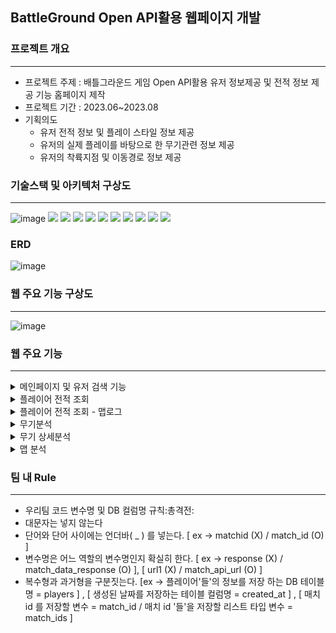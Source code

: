 ## BattleGround Open API활용 웹페이지 개발 

### 프로젝트 개요
- - - 
- 프로젝트 주제 : 배틀그라운드 게임 Open API활용 유저 정보제공 및 전적 정보 제공 기능 홈페이지 제작
- 프로젝트 기간 : 2023.06~2023.08
- 기획의도
  - 유저 전적 정보 및 플레이 스타일 정보 제공
  - 유저의 실제 플레이를 바탕으로 한 무기관련 정보 제공
  - 유저의 착륙지점 및 이동경로 정보 제공

### 기술스택 및 아키텍처 구상도
- - -
![image](https://github.com/nbac406/battleGround/assets/125121623/cb9db150-7b87-4e82-91bd-4d86607a7d1b)
<img src="https://img.shields.io/badge/Python-3776AB?style=for-the-badge&logo=Python&logoColor=white">
<img src="https://img.shields.io/badge/Django-092E20?style=for-the-badge&logo=django&logoColor=white">
<img src="https://img.shields.io/badge/Docker-2496ED?style=for-the-badge&logo=docker&logoColor=white"> 
<img src="https://img.shields.io/badge/GCP-4285F4?style=for-the-badge&logo=googlecloud&logoColor=white">
<img src="https://img.shields.io/badge/MySQL-4479A1?style=for-the-badge&logo=MySQL&logoColor=white">
<img src="https://img.shields.io/badge/ubuntu-E95420?style=for-the-badge&logo=ubuntu&logoColor=white">
<img src="https://img.shields.io/badge/apachehadoop-66CCFF?style=for-the-badge&logo=apachehadoop&logoColor=white">
<img src="https://img.shields.io/badge/apachespark-E25A1C?style=for-the-badge&logo=apachespark&logoColor=white"> 
<img src="https://img.shields.io/badge/nginx-2C2255?style=for-the-badge&logo=nginx&logoColor=white"> 
<img src="https://img.shields.io/badge/gunicorn-499848?style=for-the-badge&logo=gunicorn&logoColor=white"> 

### ERD
![image](https://github.com/nbac406/battleGround/assets/125121623/420abaf5-2b25-43e2-880a-bc52c758615d)


### 웹 주요 기능 구상도
- - -
![image](https://github.com/nbac406/battleGround/assets/125121623/bb68a581-e1ea-4edc-87d4-61a08f9fad0c)


### 웹 주요 기능 
- - -
<details>
<summary>메인페이지 및 유저 검색 기능</summary>
  
- 유저 검색 기능
- 서버 변경 기능 (KAKAO & STEAM)
- 무기 분석/맵 분석 페이지 이동
- 커뮤니티 워드 클라우드
![image](https://github.com/nbac406/battleGround/assets/125121623/77fbbf80-a021-444f-9f7a-06ed0ab77296)
</details>

<details>
<summary>플레이어 전적 조회</summary>
  
- 검색 유저 닉네임, 선택서버
- 전적 갱신 (Open API 호출)
- 솔로/듀오/스쿼드별 경기 요약
- 유저 무기레벨 top3표시
- 유저 플레이스타일 표시(Kmeans 클러스터링)
- 최근 30일 유저 match이력
![image](https://github.com/nbac406/battleGround/assets/125121623/0b576df5-8f3b-469c-a711-cd218971e29a)
</details>

<details>
<summary>플레이어 전적 조회 - 맵로그</summary>
  
- JavaScripts Leaflet 라이브러리 활용 배틀그라운드 맵 구현
- 유저의 킬 & 데스 로그 (이동경로 및 킬로그 확인)

![image](https://github.com/nbac406/battleGround/assets/125121623/bb6aa045-63b6-4bb2-97de-395c5539cf55)
![image](https://github.com/nbac406/battleGround/assets/125121623/c96ff23a-6c36-4672-a837-c0a58a9b7200)
</details>

<details>
<summary>무기분석</summary>
  
- 무기티어 표 기능 
![image](https://github.com/nbac406/battleGround/assets/125121623/1d8ad941-7738-425c-84fd-36fa573158ca)
</details>


<details>
<summary>무기 상세분석</summary>
  
- 1주간의 매치데이터 기반 상대하기 쉬운 무기 top3 & 어려운 무기 top3 표시
- 게임 플레이 내 무기별 가장 많이 착용된 parts정보 제공
- 1주간 매치데이터를 기반으로 무기별 주로 kill 이 발생하는 거리를 측정하고 단위별로 나누어 그래프로 시각화
![image](https://github.com/nbac406/battleGround/assets/125121623/5ffd8153-89ad-4a21-89bc-9bcd25be9988)
![image (1)](https://github.com/nbac406/battleGround/assets/125121623/ddf963e4-607e-400f-977a-fd4a21c6fc2f)
![image (2)](https://github.com/nbac406/battleGround/assets/125121623/64f85804-9300-4a7e-9ec1-17dca213ee0f)
</details>


<details>
<summary>맵 분석</summary>
  
- 배틀그라운드의 총 6개의 맵에 대해 비행기 시작지점과 종착지점을 설정하여 비행기 경로별 유저들의 시작지점 시각화
![image](https://github.com/nbac406/battleGround/assets/125121623/cfd7ab53-ff4a-464b-bb75-6be807caf609)
</details>


### 팀 내 Rule
- - -
- 우리팀 코드 변수명 및 DB 컬럼명 규칙:총격전:
- 대문자는 넣지 않는다
- 단어와 단어 사이에는 언더바( _ ) 를 넣는다. [ ex -> matchid (X) / match_id (O) ]
- 변수명은 어느 역할의 변수명인지 확실히 한다. [ ex -> response (X) / match_data_response (O) ], [ url1 (X) / match_api_url (O) ]
- 복수형과 과거형을 구분짓는다. [ex -> 플레이어'들'의 정보를 저장 하는 DB 테이블명 = players ] , [ 생성된 날짜를 저장하는 테이블 컬럼명 = created_at ] , [ 매치 id 를 저장할 변수 = match_id / 매치 id '들'을 저장할 리스트 타입 변수 = match_ids ]
